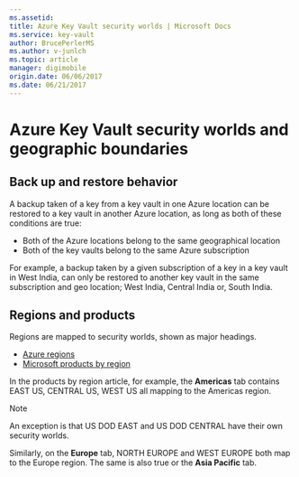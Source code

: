```yaml
---
ms.assetid: 
title: Azure Key Vault security worlds | Microsoft Docs
ms.service: key-vault
author: BrucePerlerMS
ms.author: v-junlch
ms.topic: article
manager: digimobile
origin.date: 06/06/2017
ms.date: 06/21/2017
---
```

# Azure Key Vault security worlds and geographic boundaries

## Back up and restore behavior

A backup taken of a key from a key vault in one Azure location can be restored to a key vault in another Azure location, as long as both of these conditions are true:

- Both of the Azure locations belong to the same geographical location
- Both of the key vaults belong to the same Azure subscription

For example, a backup taken by a given subscription of a key in a key vault in West India, can only be restored to another key vault in the same subscription and geo location; West India, Central India or, South India. 

## Regions and products

Regions are mapped to security worlds, shown as major headings.

- [Azure regions](https://azure.microsoft.com/regions/)
- [Microsoft products by region](https://azure.microsoft.com/regions/services/)

In the products by region article, for example, the **Americas** tab contains EAST US, CENTRAL US, WEST US all mapping to the Americas region. 

>[!NOTE]
>An exception is that US DOD EAST and US DOD CENTRAL have their own security worlds. 

Similarly, on the **Europe** tab, NORTH EUROPE and WEST EUROPE both map to the Europe region. The same is also true or the **Asia Pacific** tab.



